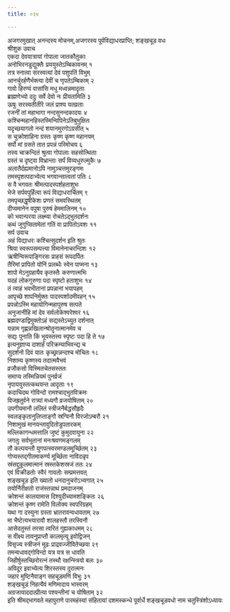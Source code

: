 ```yaml
---
title: ०३४

---
```

अजगरमुखात् अनन्दस्य मोचनम्,अजगरस्य पूर्वविद्याधरप्राप्ति; शङ्खचूड वधः  
श्रीशुक उवाच  
एकदा देवयात्रायां गोपाला जातकौतुकाः  
अनोभिरनडुद्युक्तैः प्रययुस्तेऽम्बिकावनम् १  
तत्र स्नात्वा सरस्वत्यां देवं पशुपतिं विभुम्  
आनर्चुरर्हणैर्भक्त्या देवीं च णृपतेऽम्बिकाम् २  
गावो हिरण्यं वासांसि मधु मध्वन्नमादृताः  
ब्राह्मणेभ्यो ददुः सर्वे देवो नः प्रीयतामिति ३  
ऊषुः सरस्वतीतीरे जलं प्राश्य यतव्रताः  
रजनीं तां महाभागा नन्दसुनन्दकादयः ४  
कश्चिन्महानहिस्तस्मिन्विपिनेऽतिबुभुक्षितः  
यदृच्छयागतो नन्दं शयानमुरगोऽग्रसीत् ५  
स चुक्रोशाहिना ग्रस्तः कृष्ण कृष्ण महानयम्  
सर्पो मां ग्रसते तात प्रपन्नं परिमोचय ६  
तस्य चाक्रन्दितं श्रुत्वा गोपालाः सहसोत्थिताः  
ग्रस्तं च दृष्ट्वा विभ्रान्ताः सर्पं विव्यधुरुल्मुकैः ७  
अलातैर्दह्यमानोऽपि नामुञ्चत्तमुरङ्गमः  
तमस्पृशत्पदाभ्येत्य भगवान्सात्वतां पतिः ८  
स वै भगवतः श्रीमत्पादस्पर्शहताशुभः  
भेजे सर्पवपुर्हित्वा रूपं विद्याधरार्चितम् ९  
तमपृच्छद्धृषीकेशः प्रणतं समवस्थितम्  
दीप्यमानेन वपुषा पुरुषं हेममालिनम् १०  
को भवान्परया लक्ष्म्या रोचतेऽद्भुतदर्शनः  
कथं जुगुप्सितामेतां गतिं वा प्रापितोऽवशः ११  
सर्प उवाच  
अहं विद्याधरः कश्चित्सुदर्शन इति श्रुतः  
श्रिया स्वरूपसम्पत्त्या विमानेनाचरन्दिशः १२  
ऋषीन्विरूपाङ्गिरसः प्राहसं रूपदर्पितः  
तैरिमां प्रापितो योनिं प्रलब्धैः स्वेन पाप्मना १३  
शापो मेऽनुग्रहायैव कृतस्तैः करुणात्मभिः  
यदहं लोकगुरुणा पदा स्पृष्टो हताशुभः १४  
तं त्वाहं भवभीतानां प्रपन्नानां भयापहम्  
आपृच्छे शापनिर्मुक्तः पादस्पर्शादमीवहन् १५  
प्रपन्नोऽस्मि महायोगिन्महापुरुष सत्पते  
अनुजानीहि मां देव सर्वलोकेश्वरेश्वर १६  
ब्रह्मदण्डाद्विमुक्तोऽहं सद्यस्तेऽच्युत दर्शनात्  
यन्नाम गृह्णन्नखिलान्श्रोतॄनात्मानमेव च  
सद्यः पुनाति किं भूयस्तस्य स्पृष्टः पदा हि ते १७  
इत्यनुज्ञाप्य दाशार्हं परिक्रम्याभिवन्द्य च  
सुदर्शनो दिवं यातः कृच्छ्रान्नन्दश्च मोचितः १८  
निशाम्य कृष्णस्य तदात्मवैभवं  
व्रजौकसो विस्मितचेतसस्ततः  
समाप्य तस्मिन्नियमं पुनर्व्रजं  
नृपाययुस्तत्कथयन्त आदृताः १९  
कदाचिदथ गोविन्दो रामश्चाद्भुतविक्रमः  
विजह्रतुर्वने रात्र्यां मध्यगौ व्रजयोषिताम् २०  
उपगीयमानौ ललितं स्त्रीजनैर्बद्धसौहृदैः  
स्वलङ्कृतानुलिप्ताङ्गौ स्रग्विनौ विरजोऽम्बरौ २१  
निशामुखं मानयन्तावुदितोडुपतारकम्  
मल्लिकागन्धमत्तालि जुष्टं कुमुदवायुना २२  
जगतुः सर्वभूतानां मनःश्रवणमङ्गलम्  
तौ कल्पयन्तौ युगपत्स्वरमण्डलमूर्च्छितम् २३  
गोप्यस्तद्गीतमाकर्ण्य मूर्च्छिता नाविदन्नृप  
स्रंसद्दुकूलमात्मानं स्रस्तकेशस्रजं ततः २४  
एवं विक्रीडतोः स्वैरं गायतोः सम्प्रमत्तवत्  
शङ्खचूड इति ख्यातो धनदानुचरोऽभ्यगात् २५  
तयोर्निरीक्षतो राजंस्तन्नाथं प्रमदाजनम्  
क्रोशन्तं कालयामास दिश्युदीच्यामशङ्कितः २६  
क्रोशन्तं कृष्ण रामेति विलोक्य स्वपरिग्रहम्  
यथा गा दस्युना ग्रस्ता भ्रातरावन्वधावताम् २७  
मा भैष्टेत्यभयारावौ शालहस्तौ तरस्विनौ  
आसेदतुस्तं तरसा त्वरितं गुह्यकाधमम् २८  
स वीक्ष्य तावनुप्राप्तौ कालमृत्यू इवोद्विजन्  
विसृज्य स्त्रीजनं मूढः प्राद्रवज्जीवितेच्छया २९  
तमन्वधावद्गोविन्दो यत्र यत्र स धावति  
जिहीर्षुस्तच्छिरोरत्नं तस्थौ रक्षन्स्त्रियो बलः ३०  
अविदूर इवाभ्येत्य शिरस्तस्य दुरात्मनः  
जहार मुष्टिनैवाङ्ग सहचूडमणिं विभुः ३१  
शङ्खचूडं निहत्यैवं मणिमादाय भास्वरम्  
अग्रजायाददात्प्रीत्या पश्यन्तीनां च योषिताम् ३२  
इति श्रीमद्भागवते महापुराणे पारमहंस्यां संहितायां दशमस्कन्धे पूर्वार्धे शङ्खचूडवधो नाम चतुस्त्रिंशोऽध्यायः